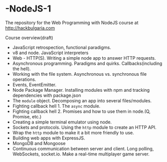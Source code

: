 -NodeJS-1
=========

The repository for the Web Programming with NodeJS course at http://hackbulgaria.com

Course overview(draft)
 * JavaScript retrospection, functional paradigms.
 * v8 and node. JavaScript interpreters
 * Web - HTTP(S). Writing a simple node app to answer HTTP requests.
 * Asynchronous programming. Paradigms and quirks. Callbacks(including the hell).
 * Working with the file system. Asynchronous vs. synchronous file operations.
 * Events, EventEmitter.
 * Node Package Manager. Installing modules with npm and tracking dependencies with package.json
 * The `module` object. Decomposing an app into several files/modules.
 * Fighting callback hell 1. The `async` module.
 * Fighting callback hell 2. Promises and how to use them in node.(Q, Promise, etc.)
 * Creating a simple terminal emulator using node.
 * Sockets and protocols. Using the `http` module to create an HTTP API.
 * Wrap the `http` module to make it a bit more friendly to use.
 * Building web apps with ExpressJS.
 * MongoDB and Mongoose
 * Continuous communication between server and client. Long polling, WebSockets, socket.io. Make a real-time multiplayer game server.
